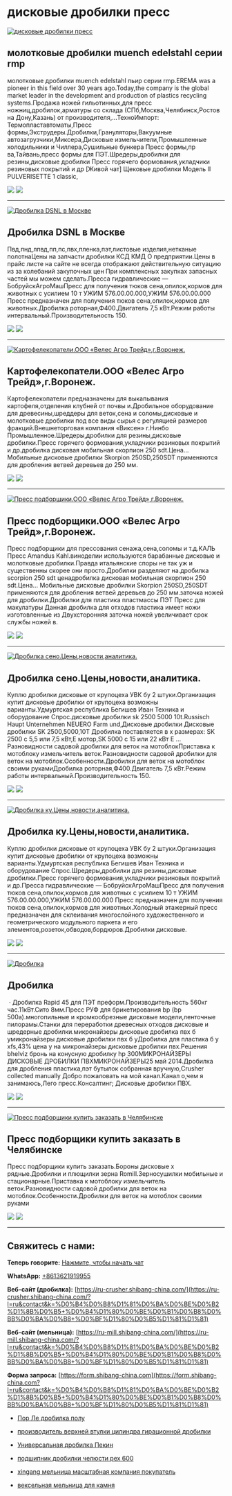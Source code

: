 # дисковые дробилки пресс

<a href="https://swt.shibang-china.com/?l=ru&img&k=%D0%B4%D0%B8%D1%81%D0%BA%D0%BE%D0%B2%D1%8B%D0%B5+%D0%B4%D1%80%D0%BE%D0%B1%D0%B8%D0%BB%D0%BA%D0%B8+%D0%BF%D1%80%D0%B5%D1%81%D1%81" target="_blank">![дисковые дробилки пресс](http://static.shibang-china.com/all-800x300/979.jpg)</a>

## молотковые дробилки muench edelstahl серии rmp
молотковые дробилки muench edelstahl пьир серии rmp.EREMA was a pioneer in this field over 30 years ago.Today,the company is the global market leader in the development and production of plastics recycling systems.Продажа ножей гильотинных,для пресс ножниц,дробилок,арматуры со склада (СПб,Москва,Челябинск,Ростов на Дону,Казань) от производителя,…ТехноИмпорт: Термопластавтоматы,Пресс формы,Экструдеры.Дробилки,Грануляторы,Вакуумные автозагрузчики,Миксера,Дисковые измельчители,Промышленные холодильники и Чиллера,Сушильные бункера Пресс формы,пр ва,Тайвань,пресс формы для ПЭТ.Шредеры,дробилки для резины,дисковые дробилки Пресс горячего формования,укладчики резиновых покрытий и др [Живой чат] Щековые дробилки Модель II PULVERISETTE 1 classic,


<a href="https://whatsapp.shibangsoft.com/WhatsApp.php" target="_blank" title="WhatsApp">![](http://static.shibang-china.com/icon/whatsapp.png)</a> <a href="https://swt.shibang-china.com/?l=ru&icon&k=%D0%B4%D0%B8%D1%81%D0%BA%D0%BE%D0%B2%D1%8B%D0%B5+%D0%B4%D1%80%D0%BE%D0%B1%D0%B8%D0%BB%D0%BA%D0%B8+%D0%BF%D1%80%D0%B5%D1%81%D1%81" target="_blank">![](http://static.shibang-china.com/icon/chat-ru.png)</a>

---

<a href="https://swt.shibang-china.com/?l=ru&img&k=%D0%B4%D0%B8%D1%81%D0%BA%D0%BE%D0%B2%D1%8B%D0%B5+%D0%B4%D1%80%D0%BE%D0%B1%D0%B8%D0%BB%D0%BA%D0%B8+%D0%BF%D1%80%D0%B5%D1%81%D1%81" target="_blank">![Дробилка DSNL в Москве](http://static.shibang-china.com/all-800x300/107.jpg)</a>

## Дробилка DSNL в Москве
Пвд,пнд,лпвд,пп,пс,пвх,пленка,пэт,листовые изделия,нетканые полотнаЦены на запчасти дробилки КСД КМД О предприятии.Цены в прайс листе на сайте не всегда отображают действительную ситуацию из за колебаний закупочных цен При комплексных закупках запасных частей мы можем сделать.Пресса гидравлические — БобруйскАгроМашПресс для получения тюков сена,опилок,кормов для животных с усилием 10 т УЖИМ 576.00.00.000,УЖИМ 576.00.00.000 Пресс предназначен для получения тюков сена,опилок,кормов для животных.Дробилка роторная,Ф400.Двигатель 7,5 кВт.Режим работы интервальный.Производительность 150.


<a href="https://whatsapp.shibangsoft.com/WhatsApp.php" target="_blank" title="WhatsApp">![](http://static.shibang-china.com/icon/whatsapp.png)</a> <a href="https://swt.shibang-china.com/?l=ru&icon&k=%D0%B4%D0%B8%D1%81%D0%BA%D0%BE%D0%B2%D1%8B%D0%B5+%D0%B4%D1%80%D0%BE%D0%B1%D0%B8%D0%BB%D0%BA%D0%B8+%D0%BF%D1%80%D0%B5%D1%81%D1%81" target="_blank">![](http://static.shibang-china.com/icon/chat-ru.png)</a>

---

<a href="https://swt.shibang-china.com/?l=ru&img&k=%D0%B4%D0%B8%D1%81%D0%BA%D0%BE%D0%B2%D1%8B%D0%B5+%D0%B4%D1%80%D0%BE%D0%B1%D0%B8%D0%BB%D0%BA%D0%B8+%D0%BF%D1%80%D0%B5%D1%81%D1%81" target="_blank">![Картофелекопатели.ООО &#171;Велес Агро Трейд&#187;,г.Воронеж.](http://static.shibang-china.com/all-800x300/310.jpg)</a>

## Картофелекопатели.ООО &#171;Велес Агро Трейд&#187;,г.Воронеж.
Картофелекопатели предназначены для выкапывания картофеля,отделения клубней от почвы и.Дробильное оборудование для древесины,шреддеры для веток,сена и соломы,дисковые и молотковые дробилки под все виды сырья с регуляцией размеров фракций.Внешнеторговая компания &#171;Виксен&#187; г.Нинбо Промышленное.Шредеры,дробилки для резины,дисковые дробилки.Пресс горячего формования,укладчики резиновых покрытий и др.дробилка дисковая мобильная скорпион 250 sdt.Цена… Мобильные дисковые дробилки Skorpion 250SD,250SDT применяются для дробления ветвей деревьев до 250 мм.


<a href="https://whatsapp.shibangsoft.com/WhatsApp.php" target="_blank" title="WhatsApp">![](http://static.shibang-china.com/icon/whatsapp.png)</a> <a href="https://swt.shibang-china.com/?l=ru&icon&k=%D0%B4%D0%B8%D1%81%D0%BA%D0%BE%D0%B2%D1%8B%D0%B5+%D0%B4%D1%80%D0%BE%D0%B1%D0%B8%D0%BB%D0%BA%D0%B8+%D0%BF%D1%80%D0%B5%D1%81%D1%81" target="_blank">![](http://static.shibang-china.com/icon/chat-ru.png)</a>

---

<a href="https://swt.shibang-china.com/?l=ru&img&k=%D0%B4%D0%B8%D1%81%D0%BA%D0%BE%D0%B2%D1%8B%D0%B5+%D0%B4%D1%80%D0%BE%D0%B1%D0%B8%D0%BB%D0%BA%D0%B8+%D0%BF%D1%80%D0%B5%D1%81%D1%81" target="_blank">![Пресс подборщики.ООО &#171;Велес Агро Трейд&#187;,г.Воронеж.](http://static.shibang-china.com/all-800x300/698.jpg)</a>

## Пресс подборщики.ООО &#171;Велес Агро Трейд&#187;,г.Воронеж.
Пресс подборщики для прессования сенажа,сена,соломы и т.д.КАЛЬ Пресс Amandus Kahl.виноделии используются барабанные дисковые и молотковые дробилки.Правда итальянские споры не так уж и существенны скорее они просто.Дробилки разделяют на.дробилка scorpion 250 sdt ценадробилка дисковая мобильная скорпион 250 sdt.Цена… Мобильные дисковые дробилки Skorpion 250SD,250SDT применяются для дробления ветвей деревьев до 250 мм.заточка ножей для дробилки.Дробилки для пластика пластмассы ПЭТ Пресс для макулатуры Данная дробилка для отходов пластика имеет ножи изготовленные из Двухсторонняя заточка ножей увеличивает срок службы ножей в.


<a href="https://whatsapp.shibangsoft.com/WhatsApp.php" target="_blank" title="WhatsApp">![](http://static.shibang-china.com/icon/whatsapp.png)</a> <a href="https://swt.shibang-china.com/?l=ru&icon&k=%D0%B4%D0%B8%D1%81%D0%BA%D0%BE%D0%B2%D1%8B%D0%B5+%D0%B4%D1%80%D0%BE%D0%B1%D0%B8%D0%BB%D0%BA%D0%B8+%D0%BF%D1%80%D0%B5%D1%81%D1%81" target="_blank">![](http://static.shibang-china.com/icon/chat-ru.png)</a>

---

<a href="https://swt.shibang-china.com/?l=ru&img&k=%D0%B4%D0%B8%D1%81%D0%BA%D0%BE%D0%B2%D1%8B%D0%B5+%D0%B4%D1%80%D0%BE%D0%B1%D0%B8%D0%BB%D0%BA%D0%B8+%D0%BF%D1%80%D0%B5%D1%81%D1%81" target="_blank">![Дробилка сено.Цены,новости,аналитика.](http://static.shibang-china.com/all-800x300/1305.jpg)</a>

## Дробилка сено.Цены,новости,аналитика.
Куплю дробилки дисковые от крупоцеха УВК бу 2 штуки.Организация купит дисковые дробилки от крупоцеха возможны варианты.Удмуртская республика Бегишев Иван Техника и оборудование Спрос.дисковые дробилки sk 2500 5000 10t.Russisch Haupt Unternehmen NEUERO Farm und,Дисковые дробилки Дисковые дробилки SK 2500,5000,10T Дробилка поставляется в х размерах: SK 2500 с 5,5 или 7,5 кВт,E мотор,SK 5000 с 15 или 22 кВт Е …Разновидности садовой дробилки для веток на мотоблокПриставка к мотоблоку измельчитель веток.Разновидности садовой дробилки для веток на мотоблок.Особенности.Дробилки для веток на мотоблок своими рукамиДробилка роторная,Ф400.Двигатель 7,5 кВт.Режим работы интервальный.Производительность 150.


<a href="https://whatsapp.shibangsoft.com/WhatsApp.php" target="_blank" title="WhatsApp">![](http://static.shibang-china.com/icon/whatsapp.png)</a> <a href="https://swt.shibang-china.com/?l=ru&icon&k=%D0%B4%D0%B8%D1%81%D0%BA%D0%BE%D0%B2%D1%8B%D0%B5+%D0%B4%D1%80%D0%BE%D0%B1%D0%B8%D0%BB%D0%BA%D0%B8+%D0%BF%D1%80%D0%B5%D1%81%D1%81" target="_blank">![](http://static.shibang-china.com/icon/chat-ru.png)</a>

---

<a href="https://swt.shibang-china.com/?l=ru&img&k=%D0%B4%D0%B8%D1%81%D0%BA%D0%BE%D0%B2%D1%8B%D0%B5+%D0%B4%D1%80%D0%BE%D0%B1%D0%B8%D0%BB%D0%BA%D0%B8+%D0%BF%D1%80%D0%B5%D1%81%D1%81" target="_blank">![Дробилка ку.Цены,новости,аналитика.](http://static.shibang-china.com/all-800x300/849.jpg)</a>

## Дробилка ку.Цены,новости,аналитика.
Куплю дробилки дисковые от крупоцеха УВК бу 2 штуки.Организация купит дисковые дробилки от крупоцеха возможны варианты.Удмуртская республика Бегишев Иван Техника и оборудование Спрос.Шредеры,дробилки для резины,дисковые дробилки.Пресс горячего формования,укладчики резиновых покрытий и др.Пресса гидравлические — БобруйскАгроМашПресс для получения тюков сена,опилок,кормов для животных с усилием 10 т УЖИМ 576.00.00.000,УЖИМ 576.00.00.000 Пресс предназначен для получения тюков сена,опилок,кормов для животных.Холодный этажерный пресс предназначен для склеивания многослойного художественного и геометрического модульного паркета и его элементов,розеток,обводов,бордюров.Дробилки дисковые.


<a href="https://whatsapp.shibangsoft.com/WhatsApp.php" target="_blank" title="WhatsApp">![](http://static.shibang-china.com/icon/whatsapp.png)</a> <a href="https://swt.shibang-china.com/?l=ru&icon&k=%D0%B4%D0%B8%D1%81%D0%BA%D0%BE%D0%B2%D1%8B%D0%B5+%D0%B4%D1%80%D0%BE%D0%B1%D0%B8%D0%BB%D0%BA%D0%B8+%D0%BF%D1%80%D0%B5%D1%81%D1%81" target="_blank">![](http://static.shibang-china.com/icon/chat-ru.png)</a>

---

<a href="https://swt.shibang-china.com/?l=ru&img&k=%D0%B4%D0%B8%D1%81%D0%BA%D0%BE%D0%B2%D1%8B%D0%B5+%D0%B4%D1%80%D0%BE%D0%B1%D0%B8%D0%BB%D0%BA%D0%B8+%D0%BF%D1%80%D0%B5%D1%81%D1%81" target="_blank">![Дробилка](http://static.shibang-china.com/all-800x300/1346.jpg)</a>

## Дробилка
&nbsp;&#0183;&#32;Дробилка Rapid 45 для ПЭТ преформ.Производительность 560кг час.11кВт.Сито 8мм.Пресс РУФ для брикетирования bp (bp 500a).многопильные и кромкообрезные дисковые модели,ленточные пилорамы.Станки для переработки древесных отходов дисковые и шредерные дробилки.микронайзеры дисковые дробилка пвх б умикронайзеры дисковые дробилки пвх б уДробилка для пластика б у xfs,43% цена у на микронайзеры дисковые дробилки пвх.Решения bhelviz бронь на конусную дробилку hp 300МИКРОНАЙЗЕРЫ ДИСКОВЫЕ ДРОБИЛКИ ПВХМИКРОНАЙЗЕРЫ25 май 2014.Дробилка для дробления пластика,пэт бутылок собранная вручную,Crusher collected manually Добро пожаловать на мой канал.Канал о,чем я занимаюсь,Лего пресс.Консалтинг; Дисковые дробилки ПВХ.


<a href="https://whatsapp.shibangsoft.com/WhatsApp.php" target="_blank" title="WhatsApp">![](http://static.shibang-china.com/icon/whatsapp.png)</a> <a href="https://swt.shibang-china.com/?l=ru&icon&k=%D0%B4%D0%B8%D1%81%D0%BA%D0%BE%D0%B2%D1%8B%D0%B5+%D0%B4%D1%80%D0%BE%D0%B1%D0%B8%D0%BB%D0%BA%D0%B8+%D0%BF%D1%80%D0%B5%D1%81%D1%81" target="_blank">![](http://static.shibang-china.com/icon/chat-ru.png)</a>

---

<a href="https://swt.shibang-china.com/?l=ru&img&k=%D0%B4%D0%B8%D1%81%D0%BA%D0%BE%D0%B2%D1%8B%D0%B5+%D0%B4%D1%80%D0%BE%D0%B1%D0%B8%D0%BB%D0%BA%D0%B8+%D0%BF%D1%80%D0%B5%D1%81%D1%81" target="_blank">![Пресс подборщики купить заказать в Челябинске](http://static.shibang-china.com/all-800x300/1147.jpg)</a>

## Пресс подборщики купить заказать в Челябинске
Пресс подборщики купить заказать.Бороны дисковые х рядные.Дробилки и плющилки зерна Romill.Зерносушилки мобильные и стационарные.Приставка к мотоблоку измельчитель веток.Разновидности садовой дробилки для веток на мотоблок.Особенности.Дробилки для веток на мотоблок своими руками

<a href="https://whatsapp.shibangsoft.com/WhatsApp.php" target="_blank" title="WhatsApp">![](http://static.shibang-china.com/icon/whatsapp.png)</a> <a href="https://swt.shibang-china.com/?l=ru&icon&k=%D0%B4%D0%B8%D1%81%D0%BA%D0%BE%D0%B2%D1%8B%D0%B5+%D0%B4%D1%80%D0%BE%D0%B1%D0%B8%D0%BB%D0%BA%D0%B8+%D0%BF%D1%80%D0%B5%D1%81%D1%81" target="_blank">![](http://static.shibang-china.com/icon/chat-ru.png)</a>

---
## Свяжитесь с нами:

**Теперь говорите:** [Нажмите, чтобы начать чат](https://swt.shibang-china.com?l=ru&contact&k=%D0%B4%D0%B8%D1%81%D0%BA%D0%BE%D0%B2%D1%8B%D0%B5+%D0%B4%D1%80%D0%BE%D0%B1%D0%B8%D0%BB%D0%BA%D0%B8+%D0%BF%D1%80%D0%B5%D1%81%D1%81)

**WhatsApp:**  [+8613621919955](https://whatsapp.shibangsoft.com/WhatsApp.php)

**Веб-сайт (дробилка):** [https://ru-crusher.shibang-china.com/](https://ru-crusher.shibang-china.com/?l=ru&contact&k=%D0%B4%D0%B8%D1%81%D0%BA%D0%BE%D0%B2%D1%8B%D0%B5+%D0%B4%D1%80%D0%BE%D0%B1%D0%B8%D0%BB%D0%BA%D0%B8+%D0%BF%D1%80%D0%B5%D1%81%D1%81)

**Веб-сайт (мельница):** [https://ru-mill.shibang-china.com/](https://ru-mill.shibang-china.com/?l=ru&contact&k=%D0%B4%D0%B8%D1%81%D0%BA%D0%BE%D0%B2%D1%8B%D0%B5+%D0%B4%D1%80%D0%BE%D0%B1%D0%B8%D0%BB%D0%BA%D0%B8+%D0%BF%D1%80%D0%B5%D1%81%D1%81)

**Форма запроса:** [https://form.shibang-china.com](https://form.shibang-china.com?l=ru&contact&k=%D0%B4%D0%B8%D1%81%D0%BA%D0%BE%D0%B2%D1%8B%D0%B5+%D0%B4%D1%80%D0%BE%D0%B1%D0%B8%D0%BB%D0%BA%D0%B8+%D0%BF%D1%80%D0%B5%D1%81%D1%81)

* [Пор Ле дробилка полу](../122/%D0%9F%D0%BE%D1%80%20%D0%9B%D0%B5%20%D0%B4%D1%80%D0%BE%D0%B1%D0%B8%D0%BB%D0%BA%D0%B0%20%D0%BF%D0%BE%D0%BB%D1%83.md)

* [производитель верхней втулки цилиндра гирационной дробилки](../122/%D0%BF%D1%80%D0%BE%D0%B8%D0%B7%D0%B2%D0%BE%D0%B4%D0%B8%D1%82%D0%B5%D0%BB%D1%8C%20%D0%B2%D0%B5%D1%80%D1%85%D0%BD%D0%B5%D0%B9%20%D0%B2%D1%82%D1%83%D0%BB%D0%BA%D0%B8%20%D1%86%D0%B8%D0%BB%D0%B8%D0%BD%D0%B4%D1%80%D0%B0%20%D0%B3%D0%B8%D1%80%D0%B0%D1%86%D0%B8%D0%BE%D0%BD%D0%BD%D0%BE%D0%B9%20%D0%B4%D1%80%D0%BE%D0%B1%D0%B8%D0%BB%D0%BA%D0%B8.md)

* [Универсальная дробилка Пекин](../122/%D0%A3%D0%BD%D0%B8%D0%B2%D0%B5%D1%80%D1%81%D0%B0%D0%BB%D1%8C%D0%BD%D0%B0%D1%8F%20%D0%B4%D1%80%D0%BE%D0%B1%D0%B8%D0%BB%D0%BA%D0%B0%20%D0%9F%D0%B5%D0%BA%D0%B8%D0%BD.md)

* [подшипник дробилки челюсти pex 600](../123/%D0%BF%D0%BE%D0%B4%D1%88%D0%B8%D0%BF%D0%BD%D0%B8%D0%BA%20%D0%B4%D1%80%D0%BE%D0%B1%D0%B8%D0%BB%D0%BA%D0%B8%20%D1%87%D0%B5%D0%BB%D1%8E%D1%81%D1%82%D0%B8%20pex%20600.md)

* [xingang мельница масштабная компания покупатель](../125/xingang%20%D0%BC%D0%B5%D0%BB%D1%8C%D0%BD%D0%B8%D1%86%D0%B0%20%D0%BC%D0%B0%D1%81%D1%88%D1%82%D0%B0%D0%B1%D0%BD%D0%B0%D1%8F%20%D0%BA%D0%BE%D0%BC%D0%BF%D0%B0%D0%BD%D0%B8%D1%8F%20%D0%BF%D0%BE%D0%BA%D1%83%D0%BF%D0%B0%D1%82%D0%B5%D0%BB%D1%8C.md)

* [вексельная мельница для камня](../123/%D0%B2%D0%B5%D0%BA%D1%81%D0%B5%D0%BB%D1%8C%D0%BD%D0%B0%D1%8F%20%D0%BC%D0%B5%D0%BB%D1%8C%D0%BD%D0%B8%D1%86%D0%B0%20%D0%B4%D0%BB%D1%8F%20%D0%BA%D0%B0%D0%BC%D0%BD%D1%8F.md)